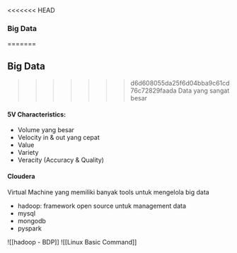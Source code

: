 <<<<<<< HEAD
### Big Data 
=======
## Big Data 
>>>>>>> d6d608055da25f6d04bba9c61cd76c72829faada
Data yang sangat besar

#### 5V Characteristics:
- Volume yang besar
- Velocity in & out yang cepat
- Value
- Variety
- Veracity (Accuracy & Quality)

#### Cloudera
Virtual Machine yang memiliki banyak tools untuk mengelola big data
- hadoop: framework open source untuk management data
- mysql
- mongodb
- pyspark

![[hadoop - BDP]]
![[Linux Basic Command]]
